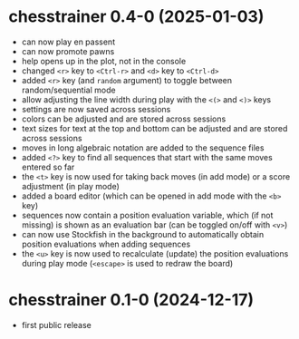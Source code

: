 # chesstrainer 0.4-0 (2025-01-03)

- can now play en passent
- can now promote pawns
- help opens up in the plot, not in the console
- changed `<r>` key to `<Ctrl-r>` and `<d>` key to `<Ctrl-d>`
- added `<r>` key (and `random` argument) to toggle between random/sequential mode
- allow adjusting the line width during play with the `<(>` and `<)>` keys
- settings are now saved across sessions
- colors can be adjusted and are stored across sessions
- text sizes for text at the top and bottom can be adjusted and are stored across sessions
- moves in long algebraic notation are added to the sequence files
- added `<?>` key to find all sequences that start with the same moves entered so far
- the `<t>` key is now used for taking back moves (in add mode) or a score adjustment (in play mode)
- added a board editor (which can be opened in add mode with the `<b>` key)
- sequences now contain a position evaluation variable, which (if not missing) is shown as an evaluation bar (can be toggled on/off with `<v>`)
- can now use Stockfish in the background to automatically obtain position evaluations when adding sequences
- the `<u>` key is now used to recalculate (update) the position evaluations during play mode (`<escape>` is used to redraw the board)

# chesstrainer 0.1-0 (2024-12-17)

- first public release
